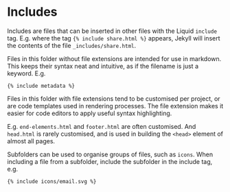 # Includes

Includes are files that can be inserted in other files with the Liquid `include` tag. E.g. where the tag `{% include share.html %}` appears, Jekyll will insert the contents of the file `_includes/share.html`.

Files in this folder without file extensions are intended for use in markdown. This keeps their syntax neat and intuitive, as if the filename is just a keyword. E.g.

``` liquid
{% include metadata %}
```

Files in this folder with file extensions tend to be customised per project, or are code templates used in rendering processes. The file extension makes it easier for code editors to apply useful syntax highlighting.

E.g. `end-elements.html` and `footer.html` are often customised. And `head.html` is rarely customised, and is used in building the `<head>` element of almost all pages.

Subfolders can be used to organise groups of files, such as `icons`. When including a file from a subfolder, include the subfolder in the include tag, e.g.

``` liquid
{% include icons/email.svg %}
```
